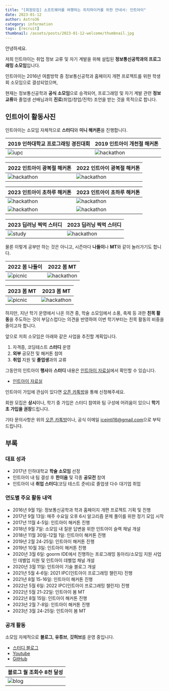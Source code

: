 ```yaml
---
title: "[회원모집] 소프트웨어를 여행하는 히치하이커를 위한 안내서: 인트아이"
date: 2023-01-12
author: Astro36
category: information
tags: [recruit]
thumbnail: /assets/posts/2023-01-12-welcome/thumbnail.jpg
---
```


안녕하세요.

저희 인트아이는 취업 정보 교류 및 자기 계발을 위해 설립된 **정보통신공학과의 프로그래밍 소모임**입니다.

인트아이는 2016년 여름방학 중 정보통신공학과 홈페이지 개편 프로젝트를 위한 학생회 소모임으로 결성되었으며,

현재는 정보통신공학과 **공식 소모임**으로 승격되어, 프로그래밍 및 자기 계발 관련 **정보 교류**와 졸업생 선배님과의 **진로**(취업/창업/진학) 조언을 받는 것을 목적으로 합니다.

## 인트아이 활동사진

인트아이는 소모임 자체적으로 **스터디**와 **미니 해커톤**을 진행합니다.

| 2019 인하대학교 프로그래밍 경진대회                | 2019 인트아이 개천절 해커톤                                       |
| -------------------------------------------------- | ----------------------------------------------------------------- |
| ![iupc](/assets/posts/2020-01-27-welcome/iupc.jpg) | ![hackathon](/assets/posts/2020-01-27-welcome/inti_hackathon.jpg) |


| 2022 인트아이 광복절 해커톤                             | 2022 인트아이 광복절 해커톤                             |
| ------------------------------------------------------- | ------------------------------------------------------- |
| ![hackathon](/assets/events/2022-08-15-hackathon-2.jpg) | ![hackathon](/assets/events/2022-08-15-hackathon-1.jpg) |

| 2023 인트아이 초하루 해커톤                                    | 2023 인트아이 초하루 해커톤                                    |
| -------------------------------------------------------------- | -------------------------------------------------------------- |
| ![hackathon](/assets/posts/2023-01-12-welcome/screenshot0.jpg) | ![hackathon](/assets/posts/2023-01-12-welcome/screenshot1.jpg) |
| ![hackathon](/assets/posts/2023-01-12-welcome/screenshot2.png) | ![hackathon](/assets/posts/2023-01-12-welcome/screenshot3.png) |

| 2023 딥러닝 찍먹 스터디                               | 2023 딥러닝 찍먹 스터디                                   |
| ----------------------------------------------------- | --------------------------------------------------------- |
| ![study](/assets/posts/2023-01-12-welcome/study0.jpg) | ![hackathon](/assets/posts/2023-01-12-welcome/study1.jpg) |

물론 이렇게 공부만 하는 것은 아니고, 시즌마다 **나들이**나 **MT**와 같이 놀러가기도 합니다.

| 2022 봄 나들이                                           | 2022 봄 MT                                     |
| -------------------------------------------------------- | ---------------------------------------------- |
| ![picnic](/assets/events/2022-05-05-spring-picnic-1.jpg) | ![hackathon](/assets/events/2022-05-21-mt.jpg) |

| 2023 봄 MT                                          | 2023 봄 MT                                             |
| --------------------------------------------------- | ------------------------------------------------------ |
| ![picnic](/assets/posts/2023-01-12-welcome/mt0.jpg) | ![hackathon](/assets/posts/2023-01-12-welcome/mt1.jpg) |

하지만, 지난 학기 운영에서 나온 의견 중, 학술 소모임에서 소풍, 축제 등 과한 **친목 활동**을 주도하는 것이 부담스럽다는 의견을 반영하여 이번 학기부터는 친목 활동의 비중을 줄이고자 합니다.

앞으로 저희 소모임은 아래와 같은 사업을 추진할 계획입니다.

1. 자격증, 코딩테스트 **스터디** 운영
2. **외부** 공모전 및 해커톤 참여
3. **취업** 지원 및 **졸업생**과의 교류

그동안의 인트아이 **행사**와 **스터디** 내용은 [인트아이 자료실](https://int-i.github.io/resources/)에서 확인할 수 있습니다.

- [인트아이 자료실](https://int-i.github.io/resources/)

인트아이 가입에 관심이 있다면 [오픈 카톡방](https://open.kakao.com/o/susOUUCf)을 통해 신청해주세요.

회원 모집은 **상시**이나, 학기 중 가입은 스터디 참여와 팀 구성에 어려움이 있으니 **학기 초 가입을 권장**드립니다.

기타 문의사항은 위의 [오픈 카톡방](https://open.kakao.com/o/susOUUCf)이나, 공식 이메일 [iceinti16@gmail.com](mailto:iceinti16@gmail.com)으로 부탁드립니다.

## 부록

### 대표 성과

- 2017년 인하대학교 **학술 소모임** 선정
- 인트아이 내 팀 결성 후 **한이음** 및 각종 **공모전** 참여
- 인트아이 내 **취업 스터디**(코딩 테스트 준비)로 졸업생 다수 대기업 취업

### 연도별 주요 활동 내역

- 2016년 9월 1일: 정보통신공학과 학과 홈페이지 개편 프로젝트 기획 및 진행
- 2017년 9월 13일: 매주 수요일 오후 6시 알고리즘 문제 풀이를 위한 정기 모임 시작
- 2017년 11월 4-5일: 인트아이 해커톤 진행
- 2018년 9월 7일: 소모임 내 질문 답변을 위한 인트아이 슬랙 채널 개설
- 2018년 11월 30일-12월 1일: 인트아이 해커톤 진행
- 2019년 2월 24-25일: 인트아이 해커톤 진행
- 2019년 10월 3일: 인트아이 해커톤 진행
- 2020년 3월 6일: goorm IDE에서 진행하는 프로그래밍 동아리/소모임 지원 사업인 데벨업 지원 및 인트아이 데벨업 채널 개설
- 2020년 3월 11일: 인트아이 기술 블로그 개설
- 2021년 5월 4-6일: 2021 IPC(인트아이 프로그래밍 챌린지) 진행
- 2021년 8월 15-16일: 인트아이 해커톤 진행
- 2022년 5월 6일: 2022 IPC(인트아이 프로그래밍 챌린지) 진행
- 2022년 5월 21-22일: 인트아이 봄 MT
- 2022년 8월 15일: 인트아이 해커톤 진행
- 2023년 2월 7-8일: 인트아이 해커톤 진행
- 2023년 3월 24-25일: 인트아이 봄 MT

### 공개 활동

소모임 자체적으로 **블로그**, **유튜브**, **깃허브**를 운영 중입니다.

- [스터디 블로그](https://int-i.github.io/)
- [Youtube](https://www.youtube.com/channel/UCF2m6a2zvQSr75B7zqBd15g)
- [GitHub](https://github.com/int-i)

| 블로그 월 조회수 8천 달성                                   |
| ----------------------------------------------------------- |
| ![blog](/assets/posts/2023-01-12-welcome/blog_8k_views.png) |
